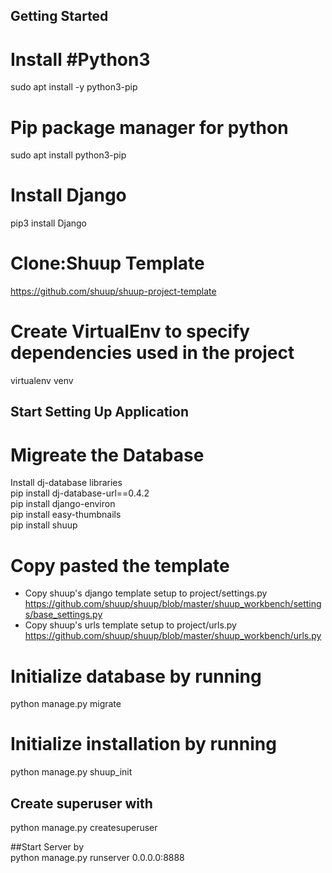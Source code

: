
## Getting Started  
# Install #Python3  
  sudo apt install -y python3-pip  
# Pip package manager for python  
  sudo apt install python3-pip  
# Install Django 
  pip3 install Django  
# Clone:Shuup Template  
  https://github.com/shuup/shuup-project-template 
# Create VirtualEnv to specify dependencies used in the project  
  virtualenv venv

## Start Setting Up Application
# Migreate the Database  
  Install dj-database libraries  
    pip install dj-database-url==0.4.2  
    pip install django-environ  
    pip install easy-thumbnails  
    pip install shuup  

# Copy pasted the template  
* Copy shuup's django template setup to project/settings.py  
    https://github.com/shuup/shuup/blob/master/shuup_workbench/settings/base_settings.py  
* Copy shuup's urls template setup to project/urls.py  
    https://github.com/shuup/shuup/blob/master/shuup_workbench/urls.py  
# Initialize database by running  
  python manage.py migrate

# Initialize installation by running  
  python manage.py shuup_init

## Create superuser with  
  python manage.py createsuperuser

##Start Server by  
  python manage.py runserver 0.0.0.0:8888
